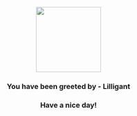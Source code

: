<p align="center">
            <img src="https://raw.githubusercontent.com/PokeAPI/sprites/master/sprites/pokemon/549.png" width="150" height="150">
          </p>
          <h3 align="center">You have been greeted by - <b>Lilligant</b></h3>
          <h3 align="center">Have a nice day!</h3>
        